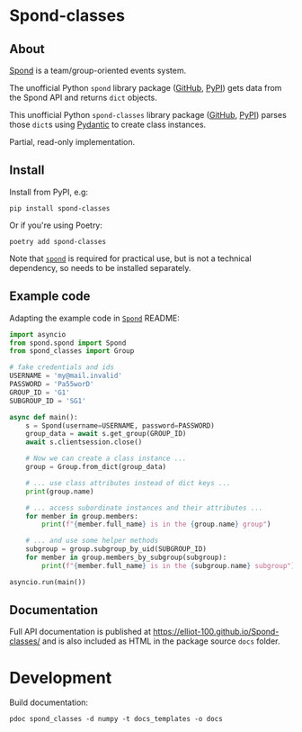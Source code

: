 # Spond-classes

## About

[Spond](https://spond.com/welcome) is a team/group-oriented events system.

The unofficial Python `spond` library package ([GitHub](https://github.com/Olen/Spond/),
[PyPI](https://pypi.org/project/spond/))  gets data from the Spond API and returns
`dict` objects.

This unofficial Python `spond-classes` library package
([GitHub](https://github.com/elliot-100/Spond-classes), 
[PyPI](https://pypi.org/project/spond-classes/)) parses those `dict`s using
[Pydantic](https://docs.pydantic.dev/) to create class instances.

Partial, read-only implementation.


## Install

Install from PyPI, e.g:
```shell
pip install spond-classes
```
Or if you're using Poetry:
```shell
poetry add spond-classes
```
Note that [`spond`](https://github.com/Olen/Spond/) is required for practical use, but
is not a technical dependency, so needs to be installed separately.


## Example code

Adapting the example code in [`Spond`](https://github.com/Olen/Spond/) README:

```python
import asyncio
from spond.spond import Spond
from spond_classes import Group

# fake credentials and ids
USERNAME = 'my@mail.invalid'
PASSWORD = 'Pa55worD'
GROUP_ID = 'G1'
SUBGROUP_ID = 'SG1'

async def main():
    s = Spond(username=USERNAME, password=PASSWORD)
    group_data = await s.get_group(GROUP_ID)
    await s.clientsession.close()

    # Now we can create a class instance ...
    group = Group.from_dict(group_data)

    # ... use class attributes instead of dict keys ...
    print(group.name)

    # ... access subordinate instances and their attributes ...
    for member in group.members:
        print(f"{member.full_name} is in the {group.name} group")

    # ... and use some helper methods
    subgroup = group.subgroup_by_uid(SUBGROUP_ID)
    for member in group.members_by_subgroup(subgroup):
        print(f"{member.full_name} is in the {subgroup.name} subgroup")

asyncio.run(main())
```


## Documentation

Full API documentation is published at https://elliot-100.github.io/Spond-classes/ and
is also included as HTML in the package source `docs` folder.


# Development

Build documentation:
```shell
pdoc spond_classes -d numpy -t docs_templates -o docs
```
